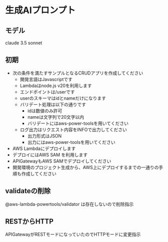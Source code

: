 # 生成AIプロンプト

## モデル

claude 3.5 sonnet

## 初期

- 次の条件を満たすサンプルとなるCRUDアプリを作成してください
  - 開発言語はJavascriptです
  - Lambdaはnode.js v20を利用します
  - エンドポイントは/userです
  - userのスキーマはidとnameだけになります
  - バリデート処理は以下の通りです
    - idは数値のみ許可
    - nameは文字列で20文字以内
    - バリデートにはaws-power-toolsを用いてください
  - ログ出力はリクエスト内容をINFOで出力してください
    - 出力形式はJSON
    - 出力にはaws-power-toolsを用いてください
- AWS Lambdaにデプロイします
- デプロイにはAWS SAM を利用します
- APIGatewayもAWS SAMでデプロイしてください
- 開発環境のプロジェクト生成から、AWS上にデプロイするまでの一通りの手順も作成してください

## validateの削除

 @aws-lambda-powertools/validator は存在しないので削除指示

 ## RESTからHTTP

 APIGatewayがRESTモードになっていたのでHTTPモードに変更指示

 